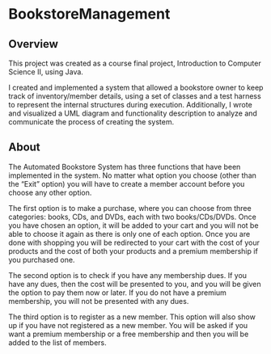 # BookstoreManagement

## Overview
This project was created as a course final project, Introduction to Computer Science II, using Java.

I created and implemented a system that allowed a bookstore owner to keep track of inventory/member details, using a set of classes and a test harness to represent the internal structures during execution. Additionally, I wrote and visualized a UML diagram and functionality description to analyze and communicate the process of creating the system.

## About

The Automated Bookstore System has three functions that have been implemented in the system. No matter what option you choose (other than the “Exit” option) you will have to create a member account before you choose any other option. 

The first option is to make a purchase, where you can choose from three categories: books, CDs, and DVDs, each with two books/CDs/DVDs. Once you have chosen an option, it will be added to your cart and you will not be able to choose it again as there is only one of each option. Once you are done with shopping you will be redirected to your cart with the cost of your products and the cost of both your products and a premium membership if you purchased one.

The second option is to check if you have any membership dues. If you have any dues, then the cost will be presented to you, and you will be given the option to pay them now or later. If you do not have a premium membership, you will not be presented with any dues.

The third option is to register as a new member. This option will also show up if you have not registered as a new member. You will be asked if you want a premium membership or a free membership and then you will be added to the list of members.
